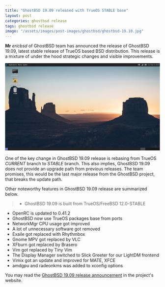 ```yaml
---
title: "GhostBSD 19.09 released with TrueOS STABLE base"
layout: post
categories: ghostbsd release
tags: ghostbsd release
image: "/assets/images/post-images/ghostbsd/ghostbsd-19.10.jpg"
---
```


**Mr** *ericbsd* of GhostBSD team has announced the release of GhostBSD 19.09, latest stable release of TrueOS based BSD distribution. This release is a mixture of under the hood strategic changes and visible improvements.

![GhostBSD 19.10 Preview](/assets/images/post-images/ghostbsd/ghostbsd-19.10.jpg)

One of the key change in GhostBSD 19.09 release is rebasing from TrueOS *CURRENT* branch to *STABLE* branch. This also implies, GhostBSD 19.09 does not provide an upgrade path from previous releases. The team promises, this would be the last major release from the GhostBSD project, that breaks the update path.

Other noteworthy features in GhostBSD 19.09 release are summarized below.

> - GhostBSD 19.09 is built from TrueOS/FreeBSD 12.0-STABLE
- OpenRC is updated to 0.41.2
- GhostBSD now use TrueOS packages base from ports
- NetworkMgr CPU usage got improved
- A lot of unnecessary software got removed
- Exaile got replaced with Rhythmbox
- Gnome MPV got replaced by VLC
- XFburn got replaced by Brasero
- Vim got replaced by Tiny Vim
- The Display Manager switched to Slick Greeter for our LightDM frontend
- Vimix got an update and improved for MATE, XFCE
- amdgpu and radeonkms was added to xconfig options

You may read the [GhostBSD 19.09 release announcement](https://www.ghostbsd.org/19.09_release_announcement) in the project's website.